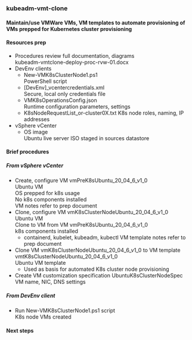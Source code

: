 ### kubeadm-vmt-clone  
#### Maintain/use VMWare VMs, VM templates to automate provisioning of VMs prepped for Kubernetes cluster provisioning    
#### Resources prep  
-  Procedures review full documentation, diagrams  
   kubeadm-vmtclone-deploy-proc-rvw-01.docx  
-  DevEnv clients  
   - New-VMK8sClusterNode1.ps1  
     PowerShell script  
   - [DevEnv]_vcentercredentials.xml  
     Secure, local only credentials file  
   - VMK8sOperationsConfig.json  
     Runtime configuration parameters, settings  
   - K8sNodeRequestList_or-cluster0X.txt 
     K8s node roles, naming, IP addresses  
-  vSphere vCenter  
   - OS image  
     Ubuntu live server ISO staged in sources datastore  
#### Brief procedures  
##### From vSphere vCenter    
-  Create, configure VM vmPreK8sUbuntu_20_04_6_v1_0  
   Ubuntu VM  
   OS prepped for k8s usage  
   No k8s components installed  
   VM notes refer to prep document  
-  Clone, configure VM vmK8sClusterNodeUbuntu_20_04_6_v1_0  
   Ubuntu VM  
   Clone to VM from VM vmPreK8sUbuntu_20_04_6_v1_0    
   k8s components installed  
   - containerd, kubelet, kubeadm, kubectl 
   VM template notes refer to prep document  
-  Clone VM vmK8sClusterNodeUbuntu_20_04_6_v1_0 to VM template vmtK8sClusterNodeUbuntu_20_04_6_v1_0  
   Ubuntu VM template  
   -  Used as basis for automated K8s cluster node provisioning  
-  Create VM customization specification UbuntuK8sClusterNodeSpec  
   VM name, NIC, DNS settings  
##### From DevEnv client    
-  Run New-VMK8sClusterNode1.ps1 script  
   K8s node VMs created  

#### Next steps  

